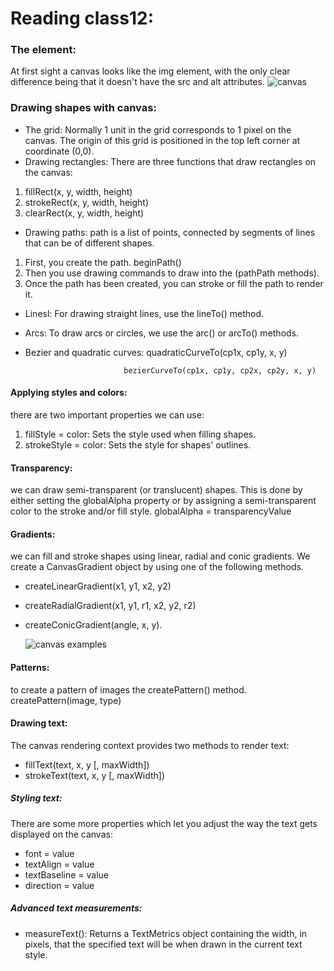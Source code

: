 # Reading class12:
### The <canvas> element:
At first sight a canvas looks like the img element, with the only clear difference being that it doesn't have the src and alt attributes. 
![canvas](https://miro.medium.com/max/1016/1*YkKgLfAJc1Q_ln737HkHYA.png)

### Drawing shapes with canvas:
- The grid:
Normally 1 unit in the grid corresponds to 1 pixel on the canvas. The origin of this grid is positioned in the top left corner at coordinate (0,0).
- Drawing rectangles:
 There are three functions that draw rectangles on the canvas:
 1. fillRect(x, y, width, height)
 2. strokeRect(x, y, width, height)
 3. clearRect(x, y, width, height)

- Drawing paths:
 path is a list of points, connected by segments of lines that can be of different shapes.
 1. First, you create the path. beginPath()
 2. Then you use drawing commands to draw into the (pathPath methods).
 3. Once the path has been created, you can stroke or fill the path to render it.

- Linesl:
For drawing straight lines, use the lineTo() method.
- Arcs:
To draw arcs or circles, we use the arc() or arcTo() methods.
- Bezier and quadratic curves:
                            quadraticCurveTo(cp1x, cp1y, x, y) 

                            bezierCurveTo(cp1x, cp1y, cp2x, cp2y, x, y)

#### Applying styles and colors:
there are two important properties we can use:
1. fillStyle = color:
Sets the style used when filling shapes.
2. strokeStyle = color:
Sets the style for shapes' outlines.


#### Transparency:
we can draw semi-transparent (or translucent) shapes. This is done by either setting the globalAlpha property or by assigning a semi-transparent color to the stroke and/or fill style.
                            globalAlpha = transparencyValue 


#### Gradients:
 we can fill and stroke shapes using linear, radial and conic gradients. We create a CanvasGradient object by using one of the following methods.
 - createLinearGradient(x1, y1, x2, y2)
 - createRadialGradient(x1, y1, r1, x2, y2, r2)
 - createConicGradient(angle, x, y).

   ![canvas examples](https://flaviocopes.com/canvas/Screen%20Shot%202018-10-28%20at%2014.38.54.png)

 #### Patterns:
  to create a pattern of images the createPattern() method.
                                  createPattern(image, type)


#### Drawing text:
The canvas rendering context provides two methods to render text:
- fillText(text, x, y [, maxWidth])
- strokeText(text, x, y [, maxWidth])

##### Styling text:
There are some more properties which let you adjust the way the text gets displayed on the canvas:
- font = value
- textAlign = value
- textBaseline = value
- direction = value

##### Advanced text measurements:
- measureText():
Returns a TextMetrics object containing the width, in pixels, that the specified text will be when drawn in the current text style.
